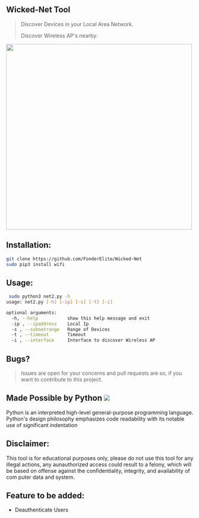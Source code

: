 ## Wicked-Net Tool
> Discover Devices in your Local Area Network.
>
> Discover Wireless AP's nearby.
<img src="https://img.wonderhowto.com/img/33/51/63658241268910/0/hack-wi-fi-stealing-wi-fi-passwords-with-evil-twin-attack.1280x600.jpg" width=500px>

## Installation:
```bash
git clone https://github.com/FonderElite/Wicked-Net
sudo pip3 install wifi
```
## Usage:
```bash
 sudo python3 net2.py -h                                  
usage: net2.py [-h] [-ip] [-s] [-t] [-i]

optional arguments:
  -h, --help           show this help message and exit
  -ip , --ipaddress    Local Ip
  -s , --subnetrange   Range of Devices
  -t , --timeout       Timeout
  -i , --interface     Interface to discover Wireless AP
```
## Bugs?
>Issues are open for your concerns and pull requests are so, if you want to contribute to this project.

## Made Possible by Python <img src="https://camo.githubusercontent.com/24303cd2424a9a9c092cb6f3108ae66c45d827c3bb8cac57c93c1831c058e43f/68747470733a2f2f696d672e69636f6e73382e636f6d2f636f6c6f722f34382f3030303030302f707974686f6e2e706e67">
<p>Python is an interpreted high-level general-purpose programming language. Python's design philosophy emphasizes code readability with its notable use of significant indentation</p>

## Disclaimer:
This tool is for educational purposes only, please do not use this tool for any illegal actions, any aunauthorized access could result to a felony, which will be based on offense against the confidentiality, integrity, and availability of com puter data and system.

## Feature to be added:
- Deauthenticate Users



